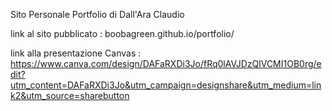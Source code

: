 ﻿Sito Personale Portfolio di Dall'Ara Claudio

link al sito pubblicato :  boobagreen.github.io/portfolio/

link alla presentazione Canvas : https://www.canva.com/design/DAFaRXDi3Jo/fRq0lAVJDzQlVCMI1OB0rg/edit?utm_content=DAFaRXDi3Jo&utm_campaign=designshare&utm_medium=link2&utm_source=sharebutton
